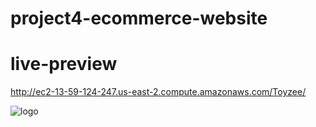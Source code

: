 # project4-ecommerce-website
# live-preview
http://ec2-13-59-124-247.us-east-2.compute.amazonaws.com/Toyzee/

![logo](https://user-images.githubusercontent.com/71829355/100909595-9b1d5000-34d5-11eb-9b1f-d44a3eeab46b.png)
